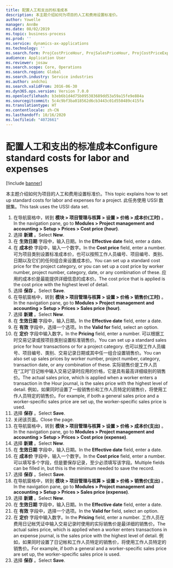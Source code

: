 ```yaml
---
title: 配置人工和支出的标准成本
description: 本主题介绍如何为项目的人工和费用设置标准价。
author: Yowelle
manager: AnnBe
ms.date: 08/02/2019
ms.topic: business-process
ms.prod: ''
ms.service: dynamics-ax-applications
ms.technology: ''
ms.search.form: ProjCostPriceHour, ProjSalesPriceHour, ProjCostPriceExpense, ProjSalesPriceCost
audience: Application User
ms.reviewer: josaw
ms.search.scope: Core, Operations
ms.search.region: Global
ms.search.industry: Service industries
ms.author: andchoi
ms.search.validFrom: 2016-06-30
ms.dyn365.ops.version: Version 7.0.0
ms.openlocfilehash: b3eb6b1d4d75b095383689dd53a59a15fe9e884a
ms.sourcegitcommit: 5c4c9bf3ba018562d6cb3443c01d550489c415fa
ms.translationtype: HT
ms.contentlocale: zh-CN
ms.lasthandoff: 10/16/2020
ms.locfileid: "4072661"
---
```

# <a name="configure-standard-costs-for-labor-and-expenses"></a><span data-ttu-id="5a7f1-103">配置人工和支出的标准成本</span><span class="sxs-lookup"><span data-stu-id="5a7f1-103">Configure standard costs for labor and expenses</span></span>

[!include [banner](../../includes/banner.md)]

<span data-ttu-id="5a7f1-104">本主题介绍如何为项目的人工和费用设置标准价。</span><span class="sxs-lookup"><span data-stu-id="5a7f1-104">This topic explains how to set up standard costs for labor and expenses for a project.</span></span> <span data-ttu-id="5a7f1-105">此任务使用 USSI 数据集。</span><span class="sxs-lookup"><span data-stu-id="5a7f1-105">This task uses the USSI data set.</span></span>

1. <span data-ttu-id="5a7f1-106">在导航窗格中，转到 **模块 > 项目管理与核算 > 设置 > 价格 > 成本价(工时)** 。</span><span class="sxs-lookup"><span data-stu-id="5a7f1-106">In the navigation pane, go to **Modules > Project management and accounting > Setup > Prices > Cost price (hour)**.</span></span>
2. <span data-ttu-id="5a7f1-107">选择 **新建** 。</span><span class="sxs-lookup"><span data-stu-id="5a7f1-107">Select **New**.</span></span>
3. <span data-ttu-id="5a7f1-108">在 **生效日期** 字段中，输入日期。</span><span class="sxs-lookup"><span data-stu-id="5a7f1-108">In the **Effective date** field, enter a date.</span></span>
4. <span data-ttu-id="5a7f1-109">在 **成本价** 字段中，输入一个数字。</span><span class="sxs-lookup"><span data-stu-id="5a7f1-109">In the **Cost price** field, enter a number.</span></span> <span data-ttu-id="5a7f1-110">可为项目类别设置标准成本价，也可以按照工作人员编号、项目编号、类别、日期以及它们的任何组合来设置成本价。</span><span class="sxs-lookup"><span data-stu-id="5a7f1-110">You can set up a standard cost price for the project category, or you can set up a cost price by worker number, project number, category, date, or any combination of these.</span></span> <span data-ttu-id="5a7f1-111">应用的成本价是最能提供详细信息的成本价。</span><span class="sxs-lookup"><span data-stu-id="5a7f1-111">The cost price that is applied is the cost price with the highest level of detail.</span></span>  
5. <span data-ttu-id="5a7f1-112">选择 **保存** 。</span><span class="sxs-lookup"><span data-stu-id="5a7f1-112">Select **Save**.</span></span>
6. <span data-ttu-id="5a7f1-113">在导航窗格中，转到 **模块 > 项目管理与核算 > 设置 > 价格 > 销售价(工时)** 。</span><span class="sxs-lookup"><span data-stu-id="5a7f1-113">In the navigation pane, go to **Modules > Project management and accounting > Setup > Prices > Sales price (hour)**.</span></span>
7. <span data-ttu-id="5a7f1-114">选择 **新建** 。</span><span class="sxs-lookup"><span data-stu-id="5a7f1-114">Select **New**.</span></span>
8. <span data-ttu-id="5a7f1-115">在 **生效日期** 字段中，输入日期。</span><span class="sxs-lookup"><span data-stu-id="5a7f1-115">In the **Effective date** field, enter a date.</span></span>
9. <span data-ttu-id="5a7f1-116">在 **有效** 字段中，选择一个选项。</span><span class="sxs-lookup"><span data-stu-id="5a7f1-116">In the **Valid for** field, select an option.</span></span>
10. <span data-ttu-id="5a7f1-117">在 **定价** 字段中输入数字。</span><span class="sxs-lookup"><span data-stu-id="5a7f1-117">In the **Pricing** field, enter a number.</span></span> <span data-ttu-id="5a7f1-118">可以根据工时交易记录或按项目类别设置标准销售价。</span><span class="sxs-lookup"><span data-stu-id="5a7f1-118">You can set up a standard sales price for hour transactions or for a project category.</span></span> <span data-ttu-id="5a7f1-119">也可以按工作人员编号、项目编号、类别、交易记录日期或其中任一组合设置销售价。</span><span class="sxs-lookup"><span data-stu-id="5a7f1-119">You can also set up sales prices by worker number, project number, category, transaction date, or any combination of these.</span></span> <span data-ttu-id="5a7f1-120">实际销售价是工作人员在“工时”日记帐中输入交易记录时应用的价格，它是具有最高详细级别的销售价。</span><span class="sxs-lookup"><span data-stu-id="5a7f1-120">The actual sales price, which is applied when a worker enters a transaction in the Hour journal, is the sales price with the highest level of detail.</span></span> <span data-ttu-id="5a7f1-121">例如，如果同时设置了一般销售价和工作人员特定的销售价，将使用工作人员特定的销售价。</span><span class="sxs-lookup"><span data-stu-id="5a7f1-121">For example, if both a general sales price and a worker-specific sales price are set up, the worker-specific sales price is used.</span></span>  
11. <span data-ttu-id="5a7f1-122">选择 **保存** 。</span><span class="sxs-lookup"><span data-stu-id="5a7f1-122">Select **Save**.</span></span>
12. <span data-ttu-id="5a7f1-123">关闭该页面。</span><span class="sxs-lookup"><span data-stu-id="5a7f1-123">Close the page.</span></span>
13. <span data-ttu-id="5a7f1-124">在导航窗格中，转到 **模块 > 项目管理与核算 > 设置 > 价格 > 成本价(支出)** 。</span><span class="sxs-lookup"><span data-stu-id="5a7f1-124">In the navigation pane, go to **Modules > Project management and accounting > Setup > Prices > Cost price (expense)**.</span></span>
14. <span data-ttu-id="5a7f1-125">选择 **新建** 。</span><span class="sxs-lookup"><span data-stu-id="5a7f1-125">Select **New**.</span></span>
15. <span data-ttu-id="5a7f1-126">在 **生效日期** 字段中，输入日期。</span><span class="sxs-lookup"><span data-stu-id="5a7f1-126">In the **Effective date** field, enter a date.</span></span>
16. <span data-ttu-id="5a7f1-127">在 **成本价** 字段中，输入一个数字。</span><span class="sxs-lookup"><span data-stu-id="5a7f1-127">In the **Cost price** field, enter a number.</span></span> <span data-ttu-id="5a7f1-128">可以填写多个字段，但是要保存记录，至少必须填写该字段。</span><span class="sxs-lookup"><span data-stu-id="5a7f1-128">Multiple fields can be filled in, but this is the minimum needed to save the record.</span></span>  
17. <span data-ttu-id="5a7f1-129">选择 **保存** 。</span><span class="sxs-lookup"><span data-stu-id="5a7f1-129">Select **Save**.</span></span>
18. <span data-ttu-id="5a7f1-130">在导航窗格中，转到 **模块 > 项目管理与核算 > 设置 > 价格 > 销售价(支出)** 。</span><span class="sxs-lookup"><span data-stu-id="5a7f1-130">In the navigation pane, go to **Modules > Project management and accounting > Setup > Prices > Sales price (expense)**.</span></span>
19. <span data-ttu-id="5a7f1-131">选择 **新建** 。</span><span class="sxs-lookup"><span data-stu-id="5a7f1-131">Select **New**.</span></span>
20. <span data-ttu-id="5a7f1-132">在 **生效日期** 字段中，输入日期。</span><span class="sxs-lookup"><span data-stu-id="5a7f1-132">In the **Effective date** field, enter a date.</span></span>
21. <span data-ttu-id="5a7f1-133">在 **有效** 字段中，选择一个选项。</span><span class="sxs-lookup"><span data-stu-id="5a7f1-133">In the **Valid for** field, select an option.</span></span>
22. <span data-ttu-id="5a7f1-134">在 **定价** 字段中输入数字。</span><span class="sxs-lookup"><span data-stu-id="5a7f1-134">In the **Pricing** field, enter a number.</span></span> <span data-ttu-id="5a7f1-135">工作人员在费用日记帐凭证中输入交易记录时使用的实际销售价是最详细的销售价。</span><span class="sxs-lookup"><span data-stu-id="5a7f1-135">The actual sales price, which is applied when a worker enters transactions in an expense journal, is the sales price with the highest level of detail.</span></span> <span data-ttu-id="5a7f1-136">例如，如果同时设置了日记帐和工作人员特定的销售价，将使用工作人员特定的销售价。</span><span class="sxs-lookup"><span data-stu-id="5a7f1-136">For example, if both a general and a worker-specific sales price are set up, the worker-specific sales price is used.</span></span>  
23. <span data-ttu-id="5a7f1-137">选择 **保存** 。</span><span class="sxs-lookup"><span data-stu-id="5a7f1-137">Select **Save**.</span></span>

